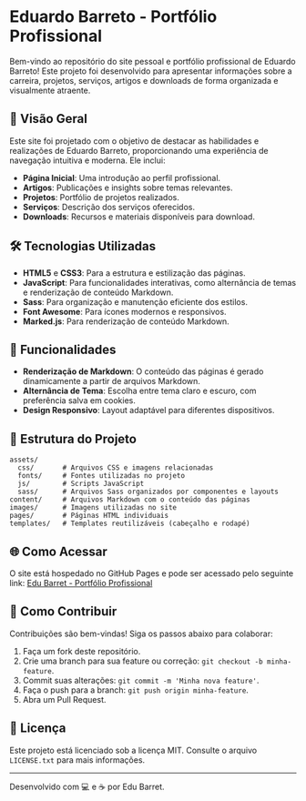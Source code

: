 # Eduardo Barreto - Portfólio Profissional

Bem-vindo ao repositório do site pessoal e portfólio profissional de Eduardo Barreto! Este projeto foi desenvolvido para apresentar informações sobre a carreira, projetos, serviços, artigos e downloads de forma organizada e visualmente atraente.

## 🌟 Visão Geral

Este site foi projetado com o objetivo de destacar as habilidades e realizações de Eduardo Barreto, proporcionando uma experiência de navegação intuitiva e moderna. Ele inclui:

- **Página Inicial**: Uma introdução ao perfil profissional.
- **Artigos**: Publicações e insights sobre temas relevantes.
- **Projetos**: Portfólio de projetos realizados.
- **Serviços**: Descrição dos serviços oferecidos.
- **Downloads**: Recursos e materiais disponíveis para download.

## 🛠️ Tecnologias Utilizadas

- **HTML5** e **CSS3**: Para a estrutura e estilização das páginas.
- **JavaScript**: Para funcionalidades interativas, como alternância de temas e renderização de conteúdo Markdown.
- **Sass**: Para organização e manutenção eficiente dos estilos.
- **Font Awesome**: Para ícones modernos e responsivos.
- **Marked.js**: Para renderização de conteúdo Markdown.

## 🚀 Funcionalidades

- **Renderização de Markdown**: O conteúdo das páginas é gerado dinamicamente a partir de arquivos Markdown.
- **Alternância de Tema**: Escolha entre tema claro e escuro, com preferência salva em cookies.
- **Design Responsivo**: Layout adaptável para diferentes dispositivos.

## 📂 Estrutura do Projeto

```
assets/
  css/       # Arquivos CSS e imagens relacionadas
  fonts/     # Fontes utilizadas no projeto
  js/        # Scripts JavaScript
  sass/      # Arquivos Sass organizados por componentes e layouts
content/     # Arquivos Markdown com o conteúdo das páginas
images/      # Imagens utilizadas no site
pages/       # Páginas HTML individuais
templates/   # Templates reutilizáveis (cabeçalho e rodapé)
```

## 🌐 Como Acessar

O site está hospedado no GitHub Pages e pode ser acessado pelo seguinte link:
[Edu Barret - Portfólio Profissional](https://edubarret0.github.io)

## 📝 Como Contribuir

Contribuições são bem-vindas! Siga os passos abaixo para colaborar:

1. Faça um fork deste repositório.
2. Crie uma branch para sua feature ou correção: `git checkout -b minha-feature`.
3. Commit suas alterações: `git commit -m 'Minha nova feature'`.
4. Faça o push para a branch: `git push origin minha-feature`.
5. Abra um Pull Request.

## 📄 Licença

Este projeto está licenciado sob a licença MIT. Consulte o arquivo `LICENSE.txt` para mais informações.

---

Desenvolvido com 💻 e ☕ por Edu Barret.
